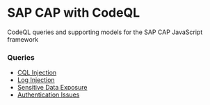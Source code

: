 # SAP CAP with CodeQL

CodeQL queries and supporting models for the SAP CAP JavaScript framework

### Queries
- [CQL Injection](src/cqlinjection/CqlInjection.ql)
- [Log Injection](src/loginjection/LogInjection.ql)
- [Sensitive Data Exposure](src/sensitive-exposure/SensitiveExposure.ql)
- [Authentication Issues](src/XSJSAuthentication/XSJSAuthentication.ql)
